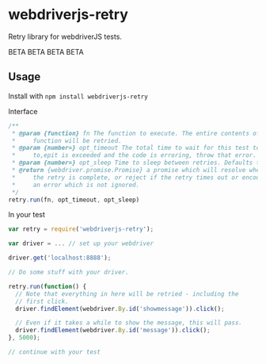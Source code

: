 webdriverjs-retry
=================

Retry library for webdriverJS tests.

BETA BETA BETA BETA

Usage
-----

Install with `npm install webdriverjs-retry`

Interface
```javascript
/**
 * @param {function} fn The function to execute. The entire contents of the
 *     function will be retried.
 * @param {number=} opt_timeout The total time to wait for this test to pass. If the
 *     to,epit is exceeded and the code is erroring, throw that error.
 * @param {number=} opt_sleep Time to sleep between retries. Defaults to 100ms.
 * @return {webdriver.promise.Promise} a promise which will resolve when
 *     the retry is complete, or reject if the retry times out or encounters
 *     an error which is not ignored.
 */
retry.run(fn, opt_timeout, opt_sleep)
```

In your test

```javascript
var retry = require('webdriverjs-retry');

var driver = ... // set up your webdriver

driver.get('localhost:8888');

// Do some stuff with your driver.

retry.run(function() {
  // Note that everything in here will be retried - including the
  // first click.
  driver.findElement(webdriver.By.id('showmessage')).click();

  // Even if it takes a while to show the message, this will pass.
  driver.findElement(webdriver.By.id('message')).click();
}, 5000);

// continue with your test

```
